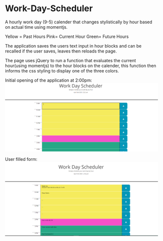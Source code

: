 # Work-Day-Scheduler

A hourly work day (9-5) calender that changes stylistically by hour based on actual time using momentjs. 

Yellow = Past Hours
Pink= Current Hour
Green= Future Hours

The application saves the users text input in hour blocks and can be recalled if the user saves, leaves then reloads the page. 

The page uses jQuery to run a function that evaluates the current hour(using momentjs) to the hour blocks on the calender, this function then informs the css styling to display one of the three colors.

Initial opening of the application at 2:00pm:
<img src="assets\imgs\Initial loading.PNG" alt="Hourly calender with 9 rows representing 9 workday hours">

User filled form:
<img src="assets\imgs\Filled Form.PNG" alt="same calender as above with personal activities in each hours row">





